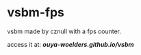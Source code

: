 # vsbm-fps
vsbm made by cznull with a fps counter.

access it at:
***ouya-woelders.github.io/vsbm***
